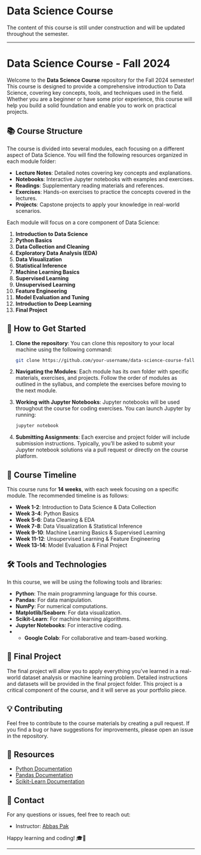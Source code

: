 # Data Science Course
The content of this course is still under construction and will be updated throughout the semester.


---

# Data Science Course - Fall 2024

Welcome to the **Data Science Course** repository for the Fall 2024 semester! This course is designed to provide a comprehensive introduction to Data Science, covering key concepts, tools, and techniques used in the field. Whether you are a beginner or have some prior experience, this course will help you build a solid foundation and enable you to work on practical projects.

## 📚 Course Structure

The course is divided into several modules, each focusing on a different aspect of Data Science. You will find the following resources organized in each module folder:

- **Lecture Notes**: Detailed notes covering key concepts and explanations.
- **Notebooks**: Interactive Jupyter notebooks with examples and exercises.
- **Readings**: Supplementary reading materials and references.
- **Exercises**: Hands-on exercises to practice the concepts covered in the lectures.
- **Projects**: Capstone projects to apply your knowledge in real-world scenarios.
  
Each module will focus on a core component of Data Science:
1. **Introduction to Data Science**
2. **Python Basics**
3. **Data Collection and Cleaning**
4. **Exploratory Data Analysis (EDA)**
5. **Data Visualization**
6. **Statistical Inference**
7. **Machine Learning Basics**
8. **Supervised Learning**
9. **Unsupervised Learning**
10. **Feature Engineering**
11. **Model Evaluation and Tuning**
12. **Introduction to Deep Learning**
13. **Final Project**

## 🚀 How to Get Started

1. **Clone the repository**: You can clone this repository to your local machine using the following command:
   ```bash
   git clone https://github.com/your-username/data-science-course-fall2024.git
   ```

2. **Navigating the Modules**: Each module has its own folder with specific materials, exercises, and projects. Follow the order of modules as outlined in the syllabus, and complete the exercises before moving to the next module.

3. **Working with Jupyter Notebooks**: Jupyter notebooks will be used throughout the course for coding exercises. You can launch Jupyter by running:
   ```bash
   jupyter notebook
   ```

4. **Submitting Assignments**: Each exercise and project folder will include submission instructions. Typically, you’ll be asked to submit your Jupyter notebook solutions via a pull request or directly on the course platform.



## 📅 Course Timeline

This course runs for **14 weeks**, with each week focusing on a specific module. The recommended timeline is as follows:

- **Week 1-2**: Introduction to Data Science & Data Collection
- **Week 3-4**: Python Basics
- **Week 5-6**: Data Cleaning & EDA
- **Week 7-8**: Data Visualization & Statistical Inference
- **Week 9-10**: Machine Learning Basics & Supervised Learning
- **Week 11-12**: Unsupervised Learning & Feature Engineering
- **Week 13-14**: Model Evaluation & Final Project

## 🛠 Tools and Technologies

In this course, we will be using the following tools and libraries:
- **Python**: The main programming language for this course.
- **Pandas**: For data manipulation.
- **NumPy**: For numerical computations.
- **Matplotlib/Seaborn**: For data visualization.
- **Scikit-Learn**: For machine learning algorithms.
- **Jupyter Notebooks**: For interactive coding.
- - **Google Colab**: For collaborative and team-based working.
  
## 🌟 Final Project

The final project will allow you to apply everything you’ve learned in a real-world dataset analysis or machine learning problem. Detailed instructions and datasets will be provided in the final project folder. This project is a critical component of the course, and it will serve as your portfolio piece.

## 💡 Contributing

Feel free to contribute to the course materials by creating a pull request. If you find a bug or have suggestions for improvements, please open an issue in the repository.

## 🔗 Resources

- [Python Documentation](https://docs.python.org/3/)
- [Pandas Documentation](https://pandas.pydata.org/pandas-docs/stable/)
- [Scikit-Learn Documentation](https://scikit-learn.org/stable/)

## 📧 Contact

For any questions or issues, feel free to reach out:
- Instructor: [Abbas Pak](mailto:abbas.pak1982@gmail.com)
  

Happy learning and coding! 🎓🚀

--- 

